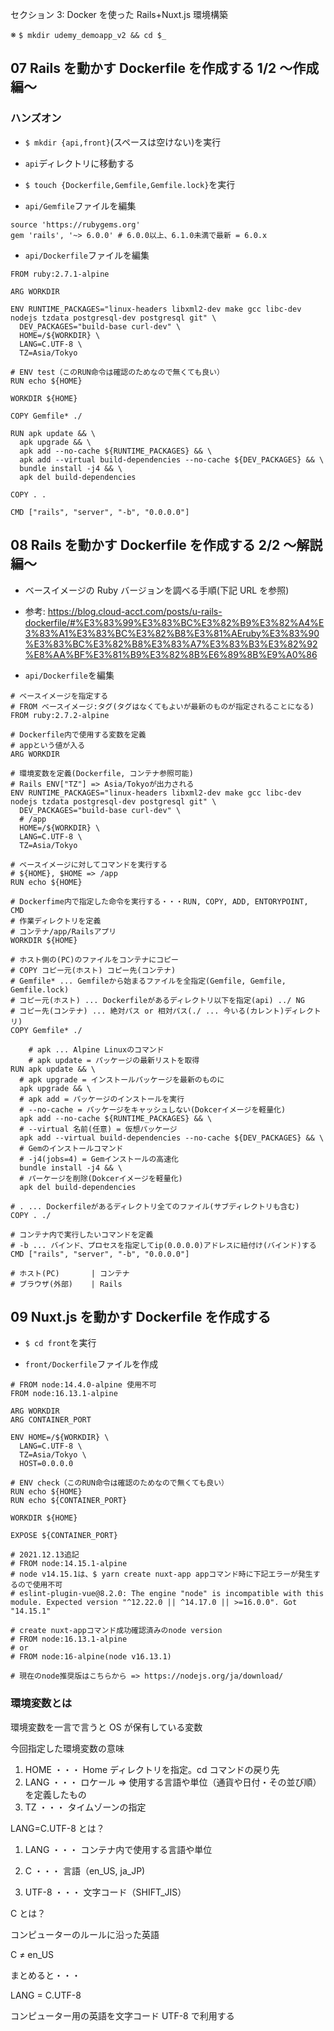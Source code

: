 セクション 3: Docker を使った Rails+Nuxt.js 環境構築

※ `$ mkdir udemy_demoapp_v2 && cd $_`<br>

## 07 Rails を動かす Dockerfile を作成する 1/2 〜作成編〜

### ハンズオン

- `$ mkdir {api,front}`(スペースは空けない)を実行<br>

* `api`ディレクトリに移動する<br>

* `$ touch {Dockerfile,Gemfile,Gemfile.lock}`を実行<br>

- `api/Gemfile`ファイルを編集<br>

```
source 'https://rubygems.org'
gem 'rails', '~> 6.0.0' # 6.0.0以上、6.1.0未満で最新 = 6.0.x
```

- `api/Dockerfile`ファイルを編集<br>

```
FROM ruby:2.7.1-alpine

ARG WORKDIR

ENV RUNTIME_PACKAGES="linux-headers libxml2-dev make gcc libc-dev nodejs tzdata postgresql-dev postgresql git" \
  DEV_PACKAGES="build-base curl-dev" \
  HOME=/${WORKDIR} \
  LANG=C.UTF-8 \
  TZ=Asia/Tokyo

# ENV test（このRUN命令は確認のためなので無くても良い）
RUN echo ${HOME}

WORKDIR ${HOME}

COPY Gemfile* ./

RUN apk update && \
  apk upgrade && \
  apk add --no-cache ${RUNTIME_PACKAGES} && \
  apk add --virtual build-dependencies --no-cache ${DEV_PACKAGES} && \
  bundle install -j4 && \
  apk del build-dependencies

COPY . .

CMD ["rails", "server", "-b", "0.0.0.0"]
```

## 08 Rails を動かす Dockerfile を作成する 2/2 〜解説編〜

- ベースイメージの Ruby バージョンを調べる手順(下記 URL を参照)<br>

* 参考: https://blog.cloud-acct.com/posts/u-rails-dockerfile/#%E3%83%99%E3%83%BC%E3%82%B9%E3%82%A4%E3%83%A1%E3%83%BC%E3%82%B8%E3%81%AEruby%E3%83%90%E3%83%BC%E3%82%B8%E3%83%A7%E3%83%B3%E3%82%92%E8%AA%BF%E3%81%B9%E3%82%8B%E6%89%8B%E9%A0%86 <br>

- `api/Dockerfile`を編集<br>

```
# ベースイメージを指定する
# FROM ベースイメージ:タグ(タグはなくてもよいが最新のものが指定されることになる)
FROM ruby:2.7.2-alpine

# Dockerfile内で使用する変数を定義
# appという値が入る
ARG WORKDIR

# 環境変数を定義(Dockerfile, コンテナ参照可能)
# Rails ENV["TZ"] => Asia/Tokyoが出力される
ENV RUNTIME_PACKAGES="linux-headers libxml2-dev make gcc libc-dev nodejs tzdata postgresql-dev postgresql git" \
  DEV_PACKAGES="build-base curl-dev" \
  # /app
  HOME=/${WORKDIR} \
  LANG=C.UTF-8 \
  TZ=Asia/Tokyo

# ベースイメージに対してコマンドを実行する
# ${HOME}, $HOME => /app
RUN echo ${HOME}

# Dockerfime内で指定した命令を実行する・・・RUN, COPY, ADD, ENTORYPOINT, CMD
# 作業ディレクトリを定義
# コンテナ/app/Railsアプリ
WORKDIR ${HOME}

# ホスト側の(PC)のファイルをコンテナにコピー
# COPY コピー元(ホスト) コピー先(コンテナ)
# Gemfile* ... Gemfileから始まるファイルを全指定(Gemfile, Gemfile, Gemfile.lock)
# コピー元(ホスト) ... Dockerfileがあるディレクトリ以下を指定(api) ../ NG
# コピー先(コンテナ) ... 絶対パス or 相対パス(./ ... 今いる(カレント)ディレクトリ)
COPY Gemfile* ./

    # apk ... Alpine Linuxのコマンド
    # apk update = パッケージの最新リストを取得
RUN apk update && \
  # apk upgrade = インストールパッケージを最新のものに
  apk upgrade && \
  # apk add = パッケージのインストールを実行
  # --no-cache = パッケージをキャッシュしない(Dokcerイメージを軽量化)
  apk add --no-cache ${RUNTIME_PACKAGES} && \
  # --virtual 名前(任意) = 仮想パッケージ
  apk add --virtual build-dependencies --no-cache ${DEV_PACKAGES} && \
  # Gemのインストールコマンド
  # -j4(jobs=4) = Gemインストールの高速化
  bundle install -j4 && \
  # パーケージを削除(Dokcerイメージを軽量化)
  apk del build-dependencies

# . ... Dockerfileがあるディレクトリ全てのファイル(サブディレクトリも含む)
COPY . ./

# コンテナ内で実行したいコマンドを定義
# -b ... バインド、プロセスを指定してip(0.0.0.0)アドレスに紐付け(バインド)する
CMD ["rails", "server", "-b", "0.0.0.0"]

# ホスト(PC)       | コンテナ
# ブラウザ(外部)    | Rails
```

## 09 Nuxt.js を動かす Dockerfile を作成する

- `$ cd front`を実行<br>

* `front/Dockerfile`ファイルを作成<br>

```:Dockerfile
# FROM node:14.4.0-alpine 使用不可
FROM node:16.13.1-alpine

ARG WORKDIR
ARG CONTAINER_PORT

ENV HOME=/${WORKDIR} \
  LANG=C.UTF-8 \
  TZ=Asia/Tokyo \
  HOST=0.0.0.0

# ENV check（このRUN命令は確認のためなので無くても良い）
RUN echo ${HOME}
RUN echo ${CONTAINER_PORT}

WORKDIR ${HOME}

EXPOSE ${CONTAINER_PORT}

# 2021.12.13追記
# FROM node:14.15.1-alpine
# node v14.15.1は、$ yarn create nuxt-app appコマンド時に下記エラーが発生するので使用不可
# eslint-plugin-vue@8.2.0: The engine "node" is incompatible with this module. Expected version "^12.22.0 || ^14.17.0 || >=16.0.0". Got "14.15.1"

# create nuxt-appコマンド成功確認済みのnode version
# FROM node:16.13.1-alpine
# or
# FROM node:16-alpine(node v16.13.1)

# 現在のnode推奨版はこちらから => https://nodejs.org/ja/download/
```

### 環境変数とは

環境変数を一言で言うと OS が保有している変数<br>

今回指定した環境変数の意味<br>

1. HOME ・・・ Home ディレクトリを指定。cd コマンドの戻り先<br>
2. LANG ・・・ ロケール => 使用する言語や単位（通貨や日付・その並び順）を定義したもの<br>
3. TZ ・・・ タイムゾーンの指定<br>

LANG=C.UTF-8 とは？<br>

1. LANG ・・・ コンテナ内で使用する言語や単位<br>

2. C ・・・ 言語（en_US, ja_JP)<br>

3. UTF-8 ・・・ 文字コード（SHIFT_JIS）<br>

C とは？<br>

コンピューターのルールに沿った英語<br>

C ≠ en_US<br>

まとめると・・・<br>

LANG = C.UTF-8<br>

コンピューター用の英語を文字コード UTF-8 で利用する<br>
